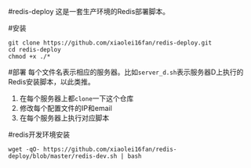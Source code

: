 #redis-deploy
这是一套生产环境的Redis部署脚本。

#安装
```shell
git clone https://github.com/xiaolei16fan/redis-deploy.git
cd redis-deploy
chmod +x ./*
```

#部署
每个文件名表示相应的服务器。比如`server_d.sh`表示服务器D上执行的Redis安装脚本，以此类推。

1. 在每个服务器上都`clone`一下这个仓库
2. 修改每个配置文件的IP和email
2. 在每个服务器上执行对应脚本

#redis开发环境安装
```shell
wget -qO- https://github.com/xiaolei16fan/redis-deploy/blob/master/redis-dev.sh | bash
```